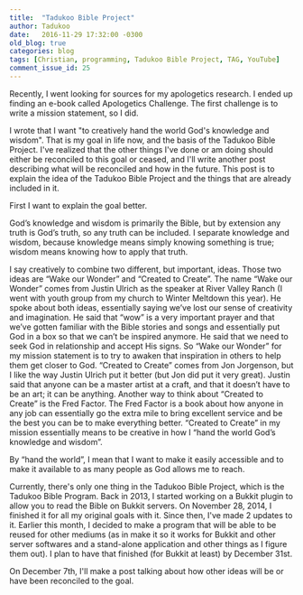 ```yaml
---
title:  "Tadukoo Bible Project"
author: Tadukoo
date:   2016-11-29 17:32:00 -0300
old_blog: true
categories: blog
tags: [Christian, programming, Tadukoo Bible Project, TAG, YouTube]
comment_issue_id: 25
---
```

Recently, I went looking for sources for my apologetics research. I ended up finding an e-book called Apologetics Challenge. The first challenge is to write a 
mission statement, so I did.

I wrote that I want "to creatively hand the world God's knowledge and wisdom". That is my goal in life now, and the basis of the Tadukoo Bible Project. I've 
realized that the other things I've done or am doing should either be reconciled to this goal or ceased, and I'll write another post describing what will be 
reconciled and how in the future. This post is to explain the idea of the Tadukoo Bible Project and the things that are already included in it.

First I want to explain the goal better.

God’s knowledge and wisdom is primarily the Bible, but by extension any truth is God’s truth, so any truth can be included. I separate knowledge and wisdom, 
because knowledge means simply knowing something is true; wisdom means knowing how to apply that truth.

I say creatively to combine two different, but important, ideas. Those two ideas are “Wake our Wonder” and “Created to Create”. The name “Wake our Wonder” 
comes from Justin Ulrich as the speaker at River Valley Ranch (I went with youth group from my church to Winter Meltdown this year). He spoke about both 
ideas, essentially saying we’ve lost our sense of creativity and imagination. He said that “wow” is a very important prayer and that we’ve gotten familiar 
with the Bible stories and songs and essentially put God in a box so that we can’t be inspired anymore. He said that we need to seek God in relationship and 
accept His signs. So “Wake our Wonder” for my mission statement is to try to awaken that inspiration in others to help them get closer to God. “Created to 
Create” comes from Jon Jorgenson, but I like the way Justin Ulrich put it better (but Jon did put it very great). Justin said that anyone can be a master 
artist at a craft, and that it doesn’t have to be an art; it can be anything. Another way to think about “Created to Create” is the Fred Factor. The Fred 
Factor is a book about how anyone in any job can essentially go the extra mile to bring excellent service and be the best you can be to make everything 
better. “Created to Create” in my mission essentially means to be creative in how I “hand the world God’s knowledge and wisdom”.

By “hand the world”, I mean that I want to make it easily accessible and to make it available to as many people as God allows me to reach.

Currently, there's only one thing in the Tadukoo Bible Project, which is the Tadukoo Bible Program. Back in 2013, I started working on a Bukkit plugin to 
allow you to read the Bible on Bukkit servers. On November 28, 2014, I finished it for all my original goals with it. Since then, I've made 2 updates to it. 
Earlier this month, I decided to make a program that will be able to be reused for other mediums (as in make it so it works for Bukkit and other server 
softwares and a stand-alone application and other things as I figure them out). I plan to have that finished (for Bukkit at least) by December 31st.

On December 7th, I'll make a post talking about how other ideas will be or have been reconciled to the goal.
